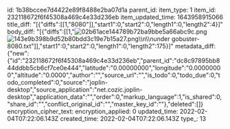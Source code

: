 id: 1b38bccee7d4422e89f8488e2ba07d1a
parent_id: 
item_type: 1
item_id: 232118672f6f45308a469c4e33d236eb
item_updated_time: 1643958915066
title_diff: "[{\"diffs\":[[1,\"8080\"]],\"start1\":0,\"start2\":0,\"length1\":0,\"length2\":4}]"
body_diff: "[{\"diffs\":[[1,\"![02b61ace144789b72ba9bbe5a66abc9c.png](:/03aca62a8caa4ca58ff0a9b99c8621c1)![143e9b398b9d52b80bdd3c19e7b15a27.png](:/a978f95b6dae45e29406a5c7b41709b4)\\\n\\\nunder gobuster-8080.txt\"]],\"start1\":0,\"start2\":0,\"length1\":0,\"length2\":175}]"
metadata_diff: {"new":{"id":"232118672f6f45308a469c4e33d236eb","parent_id":"dc8c97895bb844ddbb5cb6cf7ce0e444","latitude":"0.00000000","longitude":"0.00000000","altitude":"0.0000","author":"","source_url":"","is_todo":0,"todo_due":0,"todo_completed":0,"source":"joplin-desktop","source_application":"net.cozic.joplin-desktop","application_data":"","order":0,"markup_language":1,"is_shared":0,"share_id":"","conflict_original_id":"","master_key_id":""},"deleted":[]}
encryption_cipher_text: 
encryption_applied: 0
updated_time: 2022-02-04T07:22:06.143Z
created_time: 2022-02-04T07:22:06.143Z
type_: 13